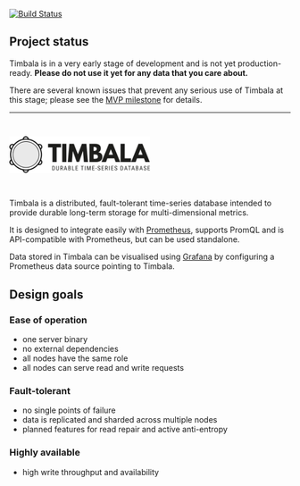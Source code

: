 [![Build Status](https://travis-ci.org/mattbostock/timbala.svg?branch=master)](https://travis-ci.org/mattbostock/timbala)


## Project status

Timbala is in a very early stage of development and is not yet production-ready. **Please do not use it yet for any data that you care about.**

There are several known issues that prevent any serious use of Timbala at this stage; please see the [MVP milestone](https://github.com/mattbostock/timbala/milestone/2) for details.

* * *

<img src="docs/images/timbala_logo_horizontal.svg" alt="Timbala logo" width="50%" style="margin: 2em 0;">

Timbala is a distributed, fault-tolerant time-series database intended to
provide durable long-term storage for multi-dimensional metrics.

It is designed to integrate easily with [Prometheus][], supports PromQL and is
API-compatible with Prometheus, but can be used standalone.

Data stored in Timbala can be visualised using [Grafana][] by
configuring a Prometheus data source pointing to Timbala.

[Prometheus]: https://prometheus.io/
[Grafana]: http://grafana.org/

## Design goals

### Ease of operation

- one server binary
- no external dependencies
- all nodes have the same role
- all nodes can serve read and write requests

### Fault-tolerant

- no single points of failure
- data is replicated and sharded across multiple nodes
- planned features for read repair and active anti-entropy

### Highly available

- high write throughput and availability
